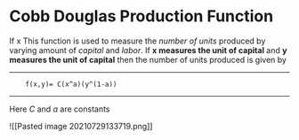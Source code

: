 # Cobb Douglas Production Function
If x This function is used to measure the *number of units* produced by varying amount of *capital* and *labor*. If **x measures the unit of capital** and **y measures the unit of capital** then the number of units produced is given by
***
		f(x,y)= C(x^a)(y^(1-a))
***
Here *C* and *a* are constants

![[Pasted image 20210729133719.png]]